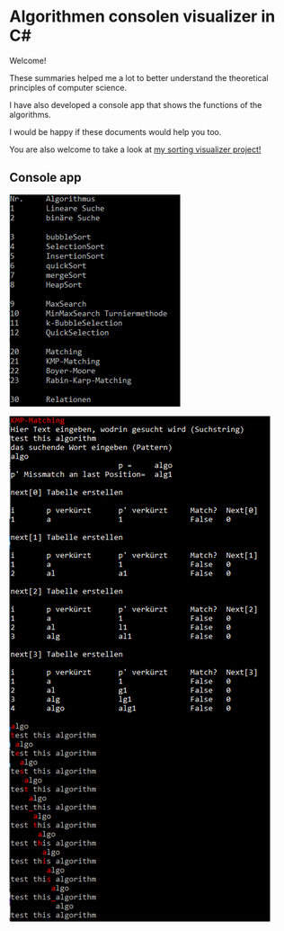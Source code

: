 # Algorithmen consolen visualizer in C#

Welcome!

These summaries helped me a lot to better understand the theoretical principles of computer science.

I have also developed a console app that shows the functions of the algorithms.

I would be happy if these documents would help you too.

You are also welcome to take a look at [my sorting visualizer project!](https://github.com/Marv963/Sorting-Visualizer)

## Console app
![Algorithms](https://github.com/Marv963/Algorithmen-consolen-visualizer/blob/master/Algorithmen.png?raw=true)

![KMP-Matching Sample](https://github.com/Marv963/Algorithmen-consolen-visualizer/blob/master/KMP-Matching.png)
